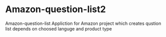 # Amazon-question-list2
Amazon-question-list  Appliction for Amazon project which creates qustion list depends on choosed languge and product type
